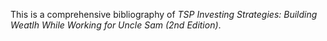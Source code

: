 This is a comprehensive bibliography of _TSP Investing Strategies: Building Weatlh While Working for Uncle Sam (2nd Edition)_.

